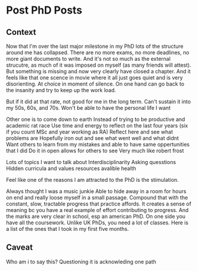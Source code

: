 # Post PhD Posts

## Context

Now that I'm over the last major milestone in my PhD lots of the structure around me has collapsed.
There are no more exams, no more deadlines, no more giant documents to write.
And it's not so much as the external strucutre, as  much of it was imposed on myself (as many friends will attest).
But something is missing and now very clearly have closed a chapter.
And it feels like that one scence in movie where it all just goes quiet and is very disorienting.
At choice in moment of silence.
On one hand can go back to the insanity and try to keep up the work load.

But if it did at that rate, not good for me in the long term.
Can't sustain it into my 50s, 60s, and 70s.
Won't be able to have the personal life I want 

Other one is to come down to earth
Instead of trying to be productive and academic rat race
Use time and energy to reflect on the last four years (six if you count MSc and year working as RA)
Reflect here and see what problems are 
Hopefully iron out and see what went well and what didnt 
Want others to learn from my mistakes and able to have same oppertunities that I did 
Do it in open allows for others to see
Very much like robert frost 

Lots of topics I want to talk about
	Interdisciplinarity 
	Asking quesstions
	Hidden curricula and values
	resources avalible 
	health 


Feel like one of the reasons I am attracted to the PhD is the stimulation.



Always thought I was a music junkie 
Able to hide away in a room for hours on end and really loose myself in a small passage.
Compound that with the constant, slow, tractable progress that practice affords.
It creates a sense of meaning bc you have a real example of effort contributing to progress.
And the marks are very clear in school, esp an american PhD.
On one side you have all the coursework.
Unlike UK PhDs, you need a lot of classes.
Here is a list of the ones that I took in my first five months.

## Caveat 

Who am i to say this?
Questioning it is acknowleding one path


